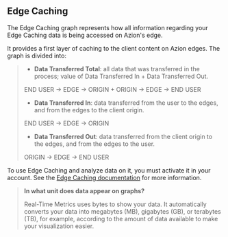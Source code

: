 ## Edge Caching

The Edge Caching graph represents how all information regarding your Edge Caching data is being accessed on Azion's edge.

It provides a first layer of caching to the client content on Azion edges. The graph is divided into:

> - **Data Transferred Total**: all data that was transferred in the process; value of Data Transferred In + Data Transferred Out.
> 
> END USER -> EDGE -> ORIGIN + ORIGIN -> EDGE -> END USER
> 
> - **Data Transferred In**: data transferred from the user to the edges, and from the edges to the client origin.
>
> END USER -> EDGE -> ORIGIN
>
> - **Data Transferred Out**: data transferred from the client origin to the edges, and from the edges to the user.
>
> ORIGIN -> EDGE -> END USER

To use Edge Caching and analyze data on it, you must activate it in your account. See the [Edge Caching documentation](https://www.azion.com/en/documentation/products/edge-application/edge-caching/) for more information.

> **In what unit does data appear on graphs?**
>
> Real-Time Metrics uses bytes to show your data. It automatically converts your data into megabytes (MB), gigabytes (GB), or terabytes (TB), for example, according to the amount of data available to make your visualization easier.